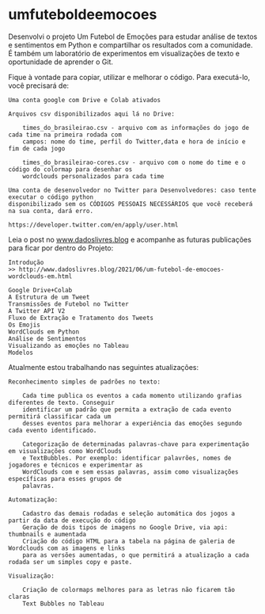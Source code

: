 # umfuteboldeemocoes
Desenvolvi o projeto Um Futebol de Emoções para estudar análise de textos e sentimentos em Python e compartilhar os resultados com a comunidade. É também um laboratório de experimentos em visualizações de texto e oportunidade de aprender o Git.

Fique à vontade para copiar, utilizar e melhorar o código. Para executá-lo, você precisará de:

    Uma conta google com Drive e Colab ativados
    
    Arquivos csv disponibilizados aqui lá no Drive:
    
        times_do_brasileirao.csv - arquivo com as informações do jogo de cada time na primeira rodada com 
        campos: nome do time, perfil do Twitter,data e hora de início e fim de cada jogo

        times_do_brasileirao-cores.csv - arquivo com o nome do time e o código do colormap para desenhar os 
        wordclouds personalizados para cada time
    
    Uma conta de desenvolvedor no Twitter para Desenvolvedores: caso tente executar o código python 
    disponibilizado sem os CÓDIGOS PESSOAIS NECESSÁRIOS que você receberá na sua conta, dará erro.
    
    https://developer.twitter.com/en/apply/user.html

Leia o post no www.dadoslivres.blog e acompanhe as futuras publicações para ficar por dentro do Projeto:

    Introdução 
    >> http://www.dadoslivres.blog/2021/06/um-futebol-de-emocoes-wordclouds-em.html
    
    Google Drive+Colab
    A Estrutura de um Tweet
    Transmissões de Futebol no Twitter
    A Twitter API V2
    Fluxo de Extração e Tratamento dos Tweets
    Os Emojis
    WordClouds em Python
    Análise de Sentimentos
    Visualizando as emoções no Tableau
    Modelos

Atualmente estou trabalhando nas seguintes atualizações:

    Reconhecimento simples de padrões no texto:
    
        Cada time publica os eventos a cada momento utilizando grafias diferentes de texto. Conseguir
        identificar um padrão que permita a extração de cada evento permitirá classificar cada um 
        desses eventos para melhorar a experiência das emoções segundo cada evento identificado.
        
        Categorização de determinadas palavras-chave para experimentação em visualizações como WordClouds
        e TextBubbles. Por exemplo: identificar palavrões, nomes de jogadores e técnicos e experimentar as
        WordClouds com e sem essas palavras, assim como visualizações específicas para esses grupos de
        palavras.
        
    Automatização:
    
        Cadastro das demais rodadas e seleção automática dos jogos a partir da data de execução do código
        Geração de dois tipos de imagens no Google Drive, via api: thumbnails e aumentada
        Criação do código HTML para a tabela na página de galeria de Wordclouds com as imagens e links 
        para as versões aumentadas, o que permitirá a atualização a cada rodada ser um simples copy e paste. 

    Visualização:
    
        Criação de colormaps melhores para as letras não ficarem tão claras
        Text Bubbles no Tableau

